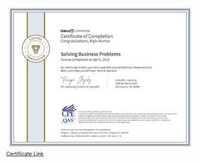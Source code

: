 ![GettingAndCleaningData](../cert/SolvingBusinessProblems.png)
<a href="https://www.linkedin.com/learning/certificates/f0823343e23624a347021912af469476279bc11ae81087de37ea4549b7855c0d?trk=backfilled_certificate" target="_blank" rel="noopener noreferrer">Certificate Link</a>